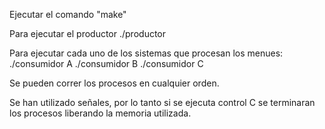 Ejecutar el comando "make"

Para ejecutar el productor
./productor

Para ejecutar cada uno de los sistemas que procesan los menues:
./consumidor A
./consumidor B
./consumidor C


Se pueden correr los procesos en cualquier orden.

Se han utilizado señales, por lo tanto si se ejecuta control C se terminaran los procesos liberando la memoria utilizada.